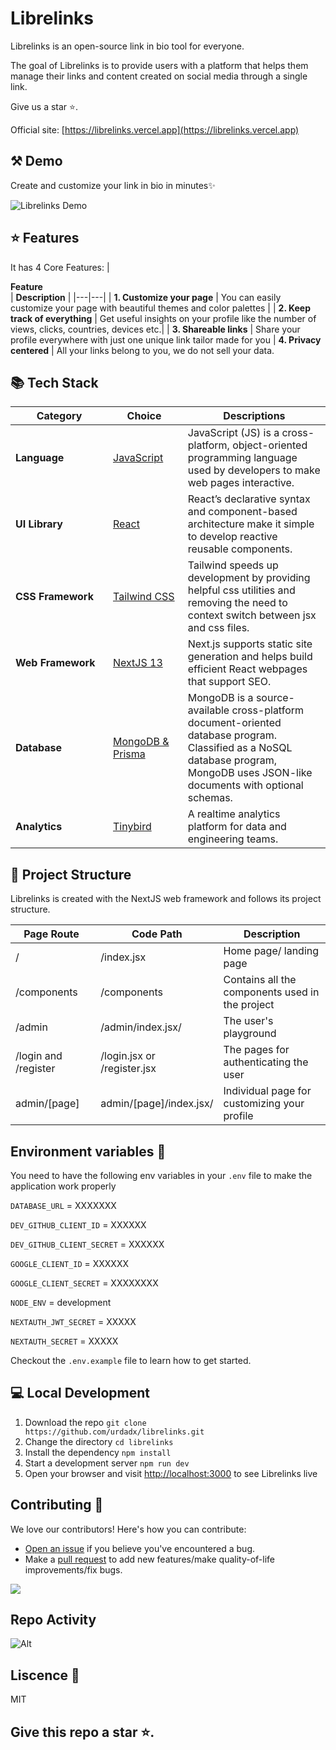 # Librelinks

Librelinks is an open-source link in bio tool for everyone.

The goal of Librelinks is to provide users with a platform that helps them manage their links and content created on social media through a single link.

Give us a star ⭐.

Official site: [https://librelinks.vercel.app](https://librelinks.vercel.app)

## ⚒️ Demo

Create and customize your link in bio in minutes✨

<div style="width: 600px;">

![Librelinks Demo](.github/demo.gif)

</div>

## ⭐ Features

It has 4 Core Features:
| <div style="width:285px">**Feature**</div> | **Description** |
|---|---|
| **1. Customize your page** | You can easily customize your page with beautiful themes and color palettes |
| **2. Keep track of everything** | Get useful insights on your profile like the number of views, clicks, countries, devices etc.|
| **3. Shareable links** | Share your profile everywhere with just one unique link tailor made for you |
**4. Privacy centered** | All your links belong to you, we do not sell your data.

## 📚 Tech Stack

| <div style="width:140px">**Category**</div> | <div style="width:100px">**Choice**</div>                                         | **Descriptions**                                                                                                                                                                 |
| ------------------------------------------- | --------------------------------------------------------------------------------- | -------------------------------------------------------------------------------------------------------------------------------------------------------------------------------- |
| **Language**                                | [JavaScript](https://github.com/microsoft/TypeScript)                             | JavaScript (JS) is a cross-platform, object-oriented programming language used by developers to make web pages interactive.                                                      |
| **UI Library**                              | [React](https://github.com/facebook/react)                                        | React’s declarative syntax and component-based architecture make it simple to develop reactive reusable components.                                                              |
| **CSS Framework**                           | [Tailwind CSS](https://github.com/tailwindlabs/tailwindcss)                       | Tailwind speeds up development by providing helpful css utilities and removing the need to context switch between jsx and css files.                                             |
| **Web Framework**                           | [NextJS 13](https://github.com/vercel/next.js)                                    | Next.js supports static site generation and helps build efficient React webpages that support SEO.                                                                               |
| **Database**                                | [MongoDB & Prisma](https://www.mongodb.com/docs/manual/reference/program/mongod/) | MongoDB is a source-available cross-platform document-oriented database program. Classified as a NoSQL database program, MongoDB uses JSON-like documents with optional schemas. |
| **Analytics**                               | [Tinybird](https://www.tinybird.co/)                                              | A realtime analytics platform for data and engineering teams.                                                                                                                    |

## 📁 Project Structure

Librelinks is created with the NextJS web framework and follows its project structure.

| <div style="width:115px">**Page Route**</div> | **Code Path**               | **Description**                                 |
| --------------------------------------------- | --------------------------- | ----------------------------------------------- |
| /                                             | /index.jsx                  | Home page/ landing page                         |
| /components                                   | /components                 | Contains all the components used in the project |
| /admin                                        | /admin/index.jsx/           | The user's playground                           |
| /login and /register                          | /login.jsx or /register.jsx | The pages for authenticating the user           |
| admin/[page]                                  | admin/[page]/index.jsx/     | Individual page for customizing your profile    |

## Environment variables 🔑

You need to have the following env variables in your `.env` file to make the application work properly

`DATABASE_URL` = XXXXXXX

`DEV_GITHUB_CLIENT_ID` = XXXXXX

`DEV_GITHUB_CLIENT_SECRET` = XXXXXX

`GOOGLE_CLIENT_ID` = XXXXXX

`GOOGLE_CLIENT_SECRET` = XXXXXXXX

`NODE_ENV` = development

`NEXTAUTH_JWT_SECRET` = XXXXX

`NEXTAUTH_SECRET` = XXXXX

Checkout the `.env.example` file to learn how to get started.

## 💻 Local Development

1. Download the repo `git clone https://github.com/urdadx/librelinks.git`
2. Change the directory `cd librelinks`
3. Install the dependency `npm install`
4. Start a development server `npm run dev`
5. Open your browser and visit [http://localhost:3000](http://localhost:3000) to see Librelinks live

## Contributing 🤝

We love our contributors! Here's how you can contribute:

- [Open an issue](https://github.com/urdadx/librelinks/issues) if you believe you've encountered a bug.
- Make a [pull request](https://github.com/urdadx/librelinks/pull) to add new features/make quality-of-life improvements/fix bugs.

<a href="https://github.com/urdadx/librelinks/graphs/contributors">
  <img src="https://contrib.rocks/image?repo=urdadx/librelinks" />
</a>

## Repo Activity

![Alt](https://repobeats.axiom.co/api/embed/90acd1b69cd45e69fdfe25c16187ea937c3e27c0.svg 'Repobeats analytics image')

## Liscence 📝

MIT

## Give this repo a star ⭐.
